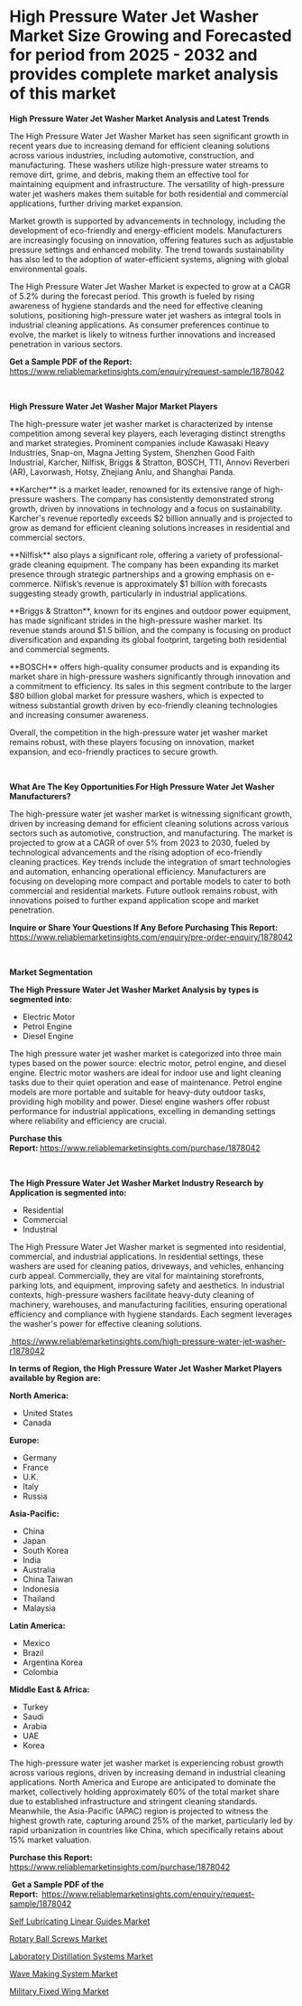 <p><h1>High Pressure Water Jet Washer Market Size Growing and Forecasted for period from 2025 - 2032 and provides complete market analysis of this market</h1></p><p><strong>High Pressure Water Jet Washer Market Analysis and Latest Trends</strong></p>
<p><p>The High Pressure Water Jet Washer Market has seen significant growth in recent years due to increasing demand for efficient cleaning solutions across various industries, including automotive, construction, and manufacturing. These washers utilize high-pressure water streams to remove dirt, grime, and debris, making them an effective tool for maintaining equipment and infrastructure. The versatility of high-pressure water jet washers makes them suitable for both residential and commercial applications, further driving market expansion.</p><p>Market growth is supported by advancements in technology, including the development of eco-friendly and energy-efficient models. Manufacturers are increasingly focusing on innovation, offering features such as adjustable pressure settings and enhanced mobility. The trend towards sustainability has also led to the adoption of water-efficient systems, aligning with global environmental goals.</p><p>The High Pressure Water Jet Washer Market is expected to grow at a CAGR of 5.2% during the forecast period. This growth is fueled by rising awareness of hygiene standards and the need for effective cleaning solutions, positioning high-pressure water jet washers as integral tools in industrial cleaning applications. As consumer preferences continue to evolve, the market is likely to witness further innovations and increased penetration in various sectors.</p></p>
<p><strong>Get a Sample PDF of the Report:&nbsp;</strong> <a href="https://www.reliablemarketinsights.com/enquiry/request-sample/1878042?utm_campaign=2183&utm_medium=2&utm_source=Github&utm_content=ia&utm_term=28022025&utm_id=high-pressure-water-jet-washer">https://www.reliablemarketinsights.com/enquiry/request-sample/1878042</a></p>
<p>&nbsp;</p>
<p><strong>High Pressure Water Jet Washer Major Market Players</strong></p>
<p><p>The high-pressure water jet washer market is characterized by intense competition among several key players, each leveraging distinct strengths and market strategies. Prominent companies include Kawasaki Heavy Industries, Snap-on, Magna Jetting System, Shenzhen Good Faith Industrial, Karcher, Nilfisk, Briggs & Stratton, BOSCH, TTI, Annovi Reverberi (AR), Lavorwash, Hotsy, Zhejiang Anlu, and Shanghai Panda.</p><p>**Karcher** is a market leader, renowned for its extensive range of high-pressure washers. The company has consistently demonstrated strong growth, driven by innovations in technology and a focus on sustainability. Karcher's revenue reportedly exceeds $2 billion annually and is projected to grow as demand for efficient cleaning solutions increases in residential and commercial sectors.</p><p>**Nilfisk** also plays a significant role, offering a variety of professional-grade cleaning equipment. The company has been expanding its market presence through strategic partnerships and a growing emphasis on e-commerce. Nilfisk’s revenue is approximately $1 billion with forecasts suggesting steady growth, particularly in industrial applications.</p><p>**Briggs & Stratton**, known for its engines and outdoor power equipment, has made significant strides in the high-pressure washer market. Its revenue stands around $1.5 billion, and the company is focusing on product diversification and expanding its global footprint, targeting both residential and commercial segments.</p><p>**BOSCH** offers high-quality consumer products and is expanding its market share in high-pressure washers significantly through innovation and a commitment to efficiency. Its sales in this segment contribute to the larger $80 billion global market for pressure washers, which is expected to witness substantial growth driven by eco-friendly cleaning technologies and increasing consumer awareness.</p><p>Overall, the competition in the high-pressure water jet washer market remains robust, with these players focusing on innovation, market expansion, and eco-friendly practices to secure growth.</p></p>
<p>&nbsp;</p>
<p><strong>What Are The Key Opportunities For High Pressure Water Jet Washer Manufacturers?</strong></p>
<p><p>The high-pressure water jet washer market is witnessing significant growth, driven by increasing demand for efficient cleaning solutions across various sectors such as automotive, construction, and manufacturing. The market is projected to grow at a CAGR of over 5% from 2023 to 2030, fueled by technological advancements and the rising adoption of eco-friendly cleaning practices. Key trends include the integration of smart technologies and automation, enhancing operational efficiency. Manufacturers are focusing on developing more compact and portable models to cater to both commercial and residential markets. Future outlook remains robust, with innovations poised to further expand application scope and market penetration.</p></p>
<p><strong>Inquire or Share Your Questions If Any Before Purchasing This Report:</strong> <a href="https://www.reliablemarketinsights.com/enquiry/pre-order-enquiry/1878042?utm_campaign=2183&utm_medium=2&utm_source=Github&utm_content=ia&utm_term=28022025&utm_id=high-pressure-water-jet-washer">https://www.reliablemarketinsights.com/enquiry/pre-order-enquiry/1878042</a></p>
<p>&nbsp;</p>
<p><strong>Market Segmentation</strong></p>
<p><strong>The High Pressure Water Jet Washer Market Analysis by types is segmented into:</strong></p>
<p><ul><li>Electric Motor</li><li>Petrol Engine</li><li>Diesel Engine</li></ul></p>
<p><p>The high pressure water jet washer market is categorized into three main types based on the power source: electric motor, petrol engine, and diesel engine. Electric motor washers are ideal for indoor use and light cleaning tasks due to their quiet operation and ease of maintenance. Petrol engine models are more portable and suitable for heavy-duty outdoor tasks, providing high mobility and power. Diesel engine washers offer robust performance for industrial applications, excelling in demanding settings where reliability and efficiency are crucial.</p></p>
<p><strong>Purchase this Report:&nbsp;</strong><a href="https://www.reliablemarketinsights.com/purchase/1878042?utm_campaign=2183&utm_medium=2&utm_source=Github&utm_content=ia&utm_term=28022025&utm_id=high-pressure-water-jet-washer">https://www.reliablemarketinsights.com/purchase/1878042</a></p>
<p>&nbsp;</p>
<p><strong>The High Pressure Water Jet Washer Market Industry Research by Application is segmented into:</strong></p>
<p><ul><li>Residential</li><li>Commercial</li><li>Industrial</li></ul></p>
<p><p>The High Pressure Water Jet Washer market is segmented into residential, commercial, and industrial applications. In residential settings, these washers are used for cleaning patios, driveways, and vehicles, enhancing curb appeal. Commercially, they are vital for maintaining storefronts, parking lots, and equipment, improving safety and aesthetics. In industrial contexts, high-pressure washers facilitate heavy-duty cleaning of machinery, warehouses, and manufacturing facilities, ensuring operational efficiency and compliance with hygiene standards. Each segment leverages the washer's power for effective cleaning solutions.</p></p>
<p><a href="https://www.reliablemarketinsights.com/high-pressure-water-jet-washer-r1878042?utm_campaign=2183&utm_medium=2&utm_source=Github&utm_content=ia&utm_term=28022025&utm_id=high-pressure-water-jet-washer">&nbsp;https://www.reliablemarketinsights.com/high-pressure-water-jet-washer-r1878042</a></p>
<p><strong>In terms of Region, the High Pressure Water Jet Washer Market Players available by Region are:</strong></p>
<p>
    <p> <strong> North America: </strong>
        <ul>
            <li>United States</li>
            <li>Canada</li>
        </ul>
        </p> 
    <p> <strong> Europe: </strong>
        <ul>
            <li>Germany</li>
            <li>France</li>
            <li>U.K.</li>
            <li>Italy</li>
            <li>Russia</li>
        </ul>
        </p> 
    <p> <strong> Asia-Pacific: </strong>
        <ul>
            <li>China</li>
            <li>Japan</li>
            <li>South Korea</li>
            <li>India</li>
            <li>Australia</li>
            <li>China Taiwan</li>
            <li>Indonesia</li>
            <li>Thailand</li>
            <li>Malaysia</li>
        </ul>
        </p> 
    <p> <strong> Latin America: </strong>
        <ul>
            <li>Mexico</li>
            <li>Brazil</li>
            <li>Argentina Korea</li>
            <li>Colombia</li>
        </ul>
        </p> 
    <p> <strong> Middle East & Africa: </strong>
        <ul>
            <li>Turkey</li>
            <li>Saudi</li>
            <li>Arabia</li>
            <li>UAE</li>
            <li>Korea</li>
        </ul>
    </p>
    </p>
<p><p>The high-pressure water jet washer market is experiencing robust growth across various regions, driven by increasing demand in industrial cleaning applications. North America and Europe are anticipated to dominate the market, collectively holding approximately 60% of the total market share due to established infrastructure and stringent cleaning standards. Meanwhile, the Asia-Pacific (APAC) region is projected to witness the highest growth rate, capturing around 25% of the market, particularly led by rapid urbanization in countries like China, which specifically retains about 15% market valuation.</p></p>
<p><strong>Purchase this Report: </strong><a href="https://www.reliablemarketinsights.com/purchase/1878042?utm_campaign=2183&utm_medium=2&utm_source=Github&utm_content=ia&utm_term=28022025&utm_id=high-pressure-water-jet-washer">https://www.reliablemarketinsights.com/purchase/1878042</a></p>
<p>&nbsp;<strong>Get a Sample PDF of the Report:&nbsp;&nbsp;</strong><a href="https://www.reliablemarketinsights.com/enquiry/request-sample/1878042?utm_campaign=2183&utm_medium=2&utm_source=Github&utm_content=ia&utm_term=28022025&utm_id=high-pressure-water-jet-washer">https://www.reliablemarketinsights.com/enquiry/request-sample/1878042</a></p>
<p><strong></strong></p>
<p><p><a href="https://github.com/stohllaackdw/Market-Research-Report-List-1/blob/main/self-lubricating-linear-guides-market.md?utm_campaign=2183&utm_medium=2&utm_source=Github&utm_content=ia&utm_term=28022025&utm_id=high-pressure-water-jet-washer">Self Lubricating Linear Guides Market</a></p><p><a href="https://github.com/mabutironaldo/Market-Research-Report-List-7/blob/main/rotary-ball-screws-market.md?utm_campaign=2183&utm_medium=2&utm_source=Github&utm_content=ia&utm_term=28022025&utm_id=high-pressure-water-jet-washer">Rotary Ball Screws Market</a></p><p><a href="https://github.com/AshikRahman991/Market-Research-Report-List-1/blob/main/laboratory-distillation-systems-market.md?utm_campaign=2183&utm_medium=2&utm_source=Github&utm_content=ia&utm_term=28022025&utm_id=high-pressure-water-jet-washer">Laboratory Distillation Systems Market</a></p><p><a href="https://github.com/HobertDavis43/Market-Research-Report-List-1/blob/main/wave-making-system-market.md?utm_campaign=2183&utm_medium=2&utm_source=Github&utm_content=ia&utm_term=28022025&utm_id=high-pressure-water-jet-washer">Wave Making System Market</a></p><p><a href="https://github.com/guneycigdem35/Market-Research-Report-List-5/blob/main/military-fixed-wing-market.md?utm_campaign=2183&utm_medium=2&utm_source=Github&utm_content=ia&utm_term=28022025&utm_id=high-pressure-water-jet-washer">Military Fixed Wing Market</a></p></p>